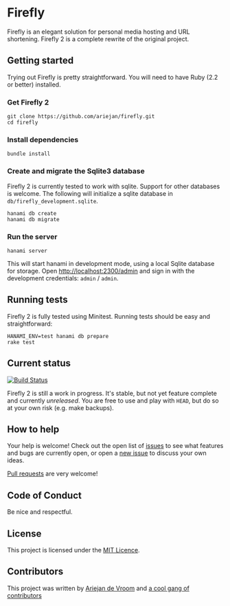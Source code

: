 # Firefly

Firefly is an elegant solution for personal media hosting and URL
shortening. Firefly 2 is a complete rewrite of the original project.

## Getting started

Trying out Firefly is pretty straightforward. You will need to have
Ruby (2.2 or better) installed.

### Get Firefly 2

    git clone https://github.com/ariejan/firefly.git
    cd firefly

### Install dependencies

    bundle install

### Create and migrate the Sqlite3 database

Firefly 2 is currently tested to work with sqlite. Support for other
databases is welcome. The following will initialize a sqlite database
in `db/firefly_development.sqlite`.

    hanami db create
    hanami db migrate

### Run the server

    hanami server

This will start hanami in development mode, using a local Sqlite 
database for storage. Open [http://localhost:2300/admin](http://localhost:2300/admin) 
and sign in with the development credentials: `admin` / `admin`.

## Running tests

Firefly 2 is fully tested using Minitest. Running tests should be 
easy and straightforward:

    HANAMI_ENV=test hanami db prepare
    rake test

## Current status

[![Build Status](https://secure.travis-ci.org/ariejan/firefly.png?branch=master)](https://travis-ci.org/ariejan/firefly)

Firefly 2 is still a work in progress. It's stable, but not yet feature
complete and currently _unreleased_. You are free to use and play 
with `HEAD`, but do so at your own risk (e.g. make backups).

## How to help

Your help is welcome! Check out the open list of [issues](https://github.com/ariejan/firefly/issues) to
see what features and bugs are currently open, or open a 
[new issue](https://github.com/ariejan/firefly/issues/new) to discuss your own ideas. 

[Pull requests](https://github.com/ariejan/firefly/pulls) are very welcome! 

## Code of Conduct

Be nice and respectful. 

## License

This project is licensed under the [MIT Licence](https://github.com/ariejan/firefly/blob/master/LICENSE.md).

## Contributors

This project was written by [Ariejan de Vroom](https://ariejan.net) and [a cool gang of contributors](https://github.com/ariejan/firefly/graphs/contributors)
